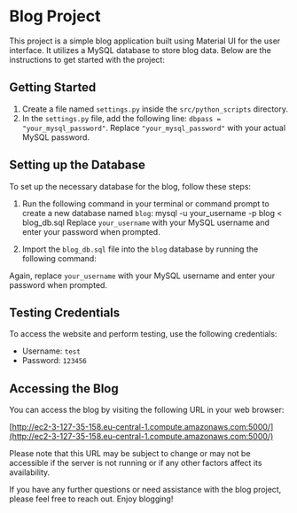 # Blog Project

This project is a simple blog application built using Material UI for the user interface. It utilizes a MySQL database to store blog data. Below are the instructions to get started with the project:

## Getting Started

1. Create a file named `settings.py` inside the `src/python_scripts` directory.
2. In the `settings.py` file, add the following line: `dbpass = "your_mysql_password"`. Replace `"your_mysql_password"` with your actual MySQL password.

## Setting up the Database

To set up the necessary database for the blog, follow these steps:

1. Run the following command in your terminal or command prompt to create a new database named `blog`:
   mysql -u your_username -p blog < blog_db.sql
   Replace `your_username` with your MySQL username and enter your password when prompted.

2. Import the `blog_db.sql` file into the `blog` database by running the following command:

Again, replace `your_username` with your MySQL username and enter your password when prompted.

## Testing Credentials

To access the website and perform testing, use the following credentials:

- Username: `test`
- Password: `123456`

## Accessing the Blog

You can access the blog by visiting the following URL in your web browser:

[http://ec2-3-127-35-158.eu-central-1.compute.amazonaws.com:5000/](http://ec2-3-127-35-158.eu-central-1.compute.amazonaws.com:5000/)

Please note that this URL may be subject to change or may not be accessible if the server is not running or if any other factors affect its availability.

If you have any further questions or need assistance with the blog project, please feel free to reach out. Enjoy blogging!
